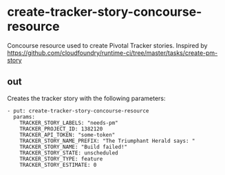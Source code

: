 # create-tracker-story-concourse-resource

Concourse resource used to create Pivotal Tracker stories. Inspired by https://github.com/cloudfoundry/runtime-ci/tree/master/tasks/create-pm-story

## out

Creates the tracker story with the following parameters:

```
- put: create-tracker-story-concourse-resource
  params:
    TRACKER_STORY_LABELS: "needs-pm"
    TRACKER_PROJECT_ID: 1382120
    TRACKER_API_TOKEN: "some-token"
    TRACKER_STORY_NAME_PREFIX: "The Triumphant Herald says: "
    TRACKER_STORY_NAME: "Build failed!"
    TRACKER_STORY_STATE: unscheduled
    TRACKER_STORY_TYPE: feature
    TRACKER_STORY_ESTIMATE: 0
```
